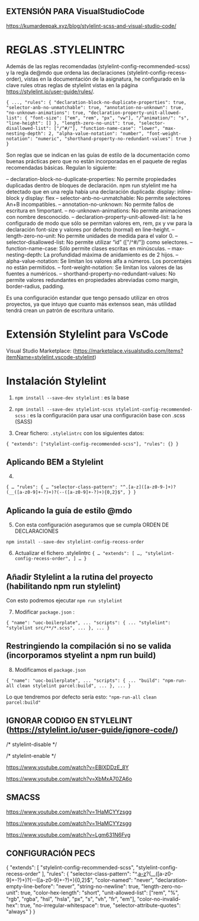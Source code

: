 ## EXTENSIÓN PARA VisualStudioCode

https://kumardeepak.xyz/blog/stylelint-scss-and-visual-studio-code/ 



# REGLAS .STYLELINTRC
Además de las reglas recomendadas (stylelint-config-recommended-scss) y la regla de@mdo que ordena las declaraciones (stylelint-config-recess-order), vistas en la documentación de la asignatura, he configurado en la clave rules otras reglas de stylelint vistas en la página https://stylelint.io/user-guide/rules/.

`{ ...,
"rules": {
"declaration-block-no-duplicate-properties": true,
"selector-anb-no-unmatchable": true,
"annotation-no-unknown": true,
"no-unknown-animations": true,
"declaration-property-unit-allowed-list": {
"font-size": ["em", "rem", "px", "vw"], "/^animation/": "s",
"line-height": []
},
"length-zero-no-unit": true,
"selector-disallowed-list": ["/^#/"],
"function-name-case": "lower",
"max-nesting-depth": 2,
"alpha-value-notation": "number",
"font-weight-notation": "numeric",
"shorthand-property-no-redundant-values": true
} }`

Son reglas que se indican en las guías de estilo de la documentación como buenas prácticas pero que no están incorporadas en el paquete de reglas recomendadas básicas. Regulan lo siguiente:

– declaration-block-no-duplicate-properties: No permite propiedades duplicadas dentro de bloques de declaración. npm run stylelint me ha detectado que en una regla había una declaración duplicada: display: inline-block y display: flex
– selector-anb-no-unmatchable: No permite selectores An+B incompatibles.
– annotation-no-unknown: No permite fallos de escritura en !important.
– no-unknown-animations: No permite animaciones con nombre desconocido.
– declaration-property-unit-allowed-list: la he configurado de modo que sólo se permitan valores em, rem, px y vw para la declaración font-size y valores por defecto (normal) en line-height.
– length-zero-no-unit: No permite unidades de medida para el valor 0.
– selector-disallowed-list: No permite utilizar “id” (["/^#/"]) como selectores.
– function-name-case: Sólo permite clases escritas en minúsculas.
– max-nesting-depth: La profundidad máxima de anidamiento es de 2 hijos.
– alpha-value-notation: Se limitan los valores alfa a números. Los porcentajes no están permitidos.
– font-weight-notation: Se limitan los valores de las fuentes a numéricos.
– shorthand-property-no-redundant-values: No permite valores redundantes en propiedades abreviadas como margin, border-radius, padding.

Es una configuración estandar que tengo pensado utilizar en otros proyectos, ya que intuyo que cuanto más extensos sean, más utilidad tendrá crean un patrón de escritura unitario.



# Extensión Stylelint para VsCode

Visual Studio Marketplace:  (https://marketplace.visualstudio.com/items?itemName=stylelint.vscode-stylelint)

# Instalación Stylelint

1. `npm install --save-dev stylelint` : es la base

2. `npm install --save-dev stylelint-scss stylelint-config-recommended-scss` : es la configuración para usar una configuración base con .scss (SASS)

3. Crear fichero: `.stylelintrc` con los siguientes datos:

`{
  "extends": ["stylelint-config-recommended-scss"],
  "rules": {}
}`

## Aplicando BEM a Stylelint

4. 
`{
  …
  "rules": {
    …
    "selector-class-pattern": "^.[a-z]([a-z0-9-]+)?(__([a-z0-9]+-?)+)?(--([a-z0-9]+-?)+){0,2}$",
  }
}`

## Aplicando la guía de estilo @mdo

5. Con esta configuración aseguramos que se cumpla ORDEN DE DECLARACIONES

`npm install --save-dev stylelint-config-recess-order`

6. Actualizar el fichero .stylelintrc
`{
  …
  "extends": [
    …,
    "stylelint-config-recess-order",
  ]
      …
}`

## Añadir Stylelint a la rutina del proyecto (habilitando npm run stylelint)

Con esto podremos ejecutar `npm run stylelint`

7. Modificar `package.json` :

`{
   "name": "uoc-boilerplate",
   ...
   "scripts": {
     ...
     "stylelint": "stylelint src/**/*.scss",
     ...
   },
   ...
}`


## Restringiendo la compilación si no se valida (incorporamos styelint a npm run build)

8. Modificamos el `package.json`

`{
   "name": "uoc-boilerplate",
   ...
   "scripts": {
     ...
     "build": "npm-run-all clean stylelint parcel:build",
     ...
   },
   ...
}`


Lo que tendremos por defecto sería esto: 
`"npm-run-all clean parcel:build"`


## IGNORAR CODIGO EN STYLELINT (https://stylelint.io/user-guide/ignore-code/)

/* stylelint-disable */

/* stylelint-enable */


https://www.youtube.com/watch?v=EBlXDDzE_8Y

https://www.youtube.com/watch?v=XbMxA70ZA6o

## SMACSS
https://www.youtube.com/watch?v=1HaMCYYzsgg

https://www.youtube.com/watch?v=1HaMCYYzsgg

https://www.youtube.com/watch?v=Lgm631N6Fvg



## CONFIGURACIÓN PECS

{
  "extends": [
    "stylelint-config-recommended-scss",
    "stylelint-config-recess-order"
  ],
  "rules": {
    "selector-class-pattern": "^.[a-z]([a-z0-9-]+)?(__([a-z0-9]+-?)+)?(--([a-z0-9]+-?)+){0,2}$",
    "color-named": "never",
    "declaration-empty-line-before": "never",
    "string-no-newline": true,
    "length-zero-no-unit": true,
    "color-hex-length": "short",
    "unit-allowed-list": ["rem", "%", "rgb", "rgba", "hsl", "hsla", "px", "s", "vh", "fr", "em"],
    "color-no-invalid-hex": true,
    "no-irregular-whitespace": true,
    "selector-attribute-quotes": "always"
  }
}